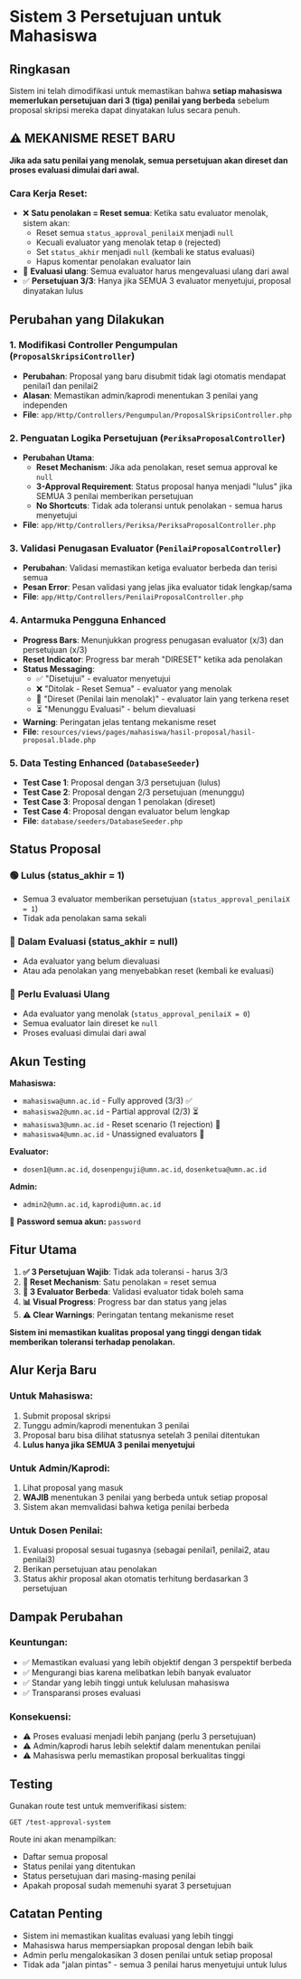 # Sistem 3 Persetujuan untuk Mahasiswa

## Ringkasan
Sistem ini telah dimodifikasi untuk memastikan bahwa **setiap mahasiswa memerlukan persetujuan dari 3 (tiga) penilai yang berbeda** sebelum proposal skripsi mereka dapat dinyatakan lulus secara penuh.

## ⚠️ **MEKANISME RESET BARU**
**Jika ada satu penilai yang menolak, semua persetujuan akan direset dan proses evaluasi dimulai dari awal.**

### Cara Kerja Reset:
- ❌ **Satu penolakan = Reset semua**: Ketika satu evaluator menolak, sistem akan:
  - Reset semua `status_approval_penilaiX` menjadi `null`
  - Kecuali evaluator yang menolak tetap `0` (rejected)
  - Set `status_akhir` menjadi `null` (kembali ke status evaluasi)
  - Hapus komentar penolakan evaluator lain
- 🔄 **Evaluasi ulang**: Semua evaluator harus mengevaluasi ulang dari awal
- ✅ **Persetujuan 3/3**: Hanya jika SEMUA 3 evaluator menyetujui, proposal dinyatakan lulus

## Perubahan yang Dilakukan

### 1. Modifikasi Controller Pengumpulan (`ProposalSkripsiController`)
- **Perubahan**: Proposal yang baru disubmit tidak lagi otomatis mendapat penilai1 dan penilai2
- **Alasan**: Memastikan admin/kaprodi menentukan 3 penilai yang independen
- **File**: `app/Http/Controllers/Pengumpulan/ProposalSkripsiController.php`

### 2. Penguatan Logika Persetujuan (`PeriksaProposalController`)
- **Perubahan Utama**: 
  - **Reset Mechanism**: Jika ada penolakan, reset semua approval ke `null`
  - **3-Approval Requirement**: Status proposal hanya menjadi "lulus" jika SEMUA 3 penilai memberikan persetujuan
  - **No Shortcuts**: Tidak ada toleransi untuk penolakan - semua harus menyetujui
- **File**: `app/Http/Controllers/Periksa/PeriksaProposalController.php`

### 3. Validasi Penugasan Evaluator (`PenilaiProposalController`)
- **Perubahan**: Validasi memastikan ketiga evaluator berbeda dan terisi semua
- **Pesan Error**: Pesan validasi yang jelas jika evaluator tidak lengkap/sama
- **File**: `app/Http/Controllers/PenilaiProposalController.php`

### 4. Antarmuka Pengguna Enhanced
- **Progress Bars**: Menunjukkan progress penugasan evaluator (x/3) dan persetujuan (x/3)
- **Reset Indicator**: Progress bar merah "DIRESET" ketika ada penolakan
- **Status Messaging**: 
  - ✅ "Disetujui" - evaluator menyetujui
  - ❌ "Ditolak - Reset Semua" - evaluator yang menolak
  - 🔄 "Direset (Penilai lain menolak)" - evaluator lain yang terkena reset
  - ⏳ "Menunggu Evaluasi" - belum dievaluasi
- **Warning**: Peringatan jelas tentang mekanisme reset
- **File**: `resources/views/pages/mahasiswa/hasil-proposal/hasil-proposal.blade.php`

### 5. Data Testing Enhanced (`DatabaseSeeder`)
- **Test Case 1**: Proposal dengan 3/3 persetujuan (lulus)
- **Test Case 2**: Proposal dengan 2/3 persetujuan (menunggu)
- **Test Case 3**: Proposal dengan 1 penolakan (direset)
- **Test Case 4**: Proposal dengan evaluator belum lengkap
- **File**: `database/seeders/DatabaseSeeder.php`

## Status Proposal

### 🟢 **Lulus (status_akhir = 1)**
- Semua 3 evaluator memberikan persetujuan (`status_approval_penilaiX = 1`)
- Tidak ada penolakan sama sekali

### 🔄 **Dalam Evaluasi (status_akhir = null)**
- Ada evaluator yang belum dievaluasi
- Atau ada penolakan yang menyebabkan reset (kembali ke evaluasi)

### 🔴 **Perlu Evaluasi Ulang**
- Ada evaluator yang menolak (`status_approval_penilaiX = 0`)
- Semua evaluator lain direset ke `null`
- Proses evaluasi dimulai dari awal

## Akun Testing

**Mahasiswa:**
- `mahasiswa@umn.ac.id` - Fully approved (3/3) ✅
- `mahasiswa2@umn.ac.id` - Partial approval (2/3) ⏳  
- `mahasiswa3@umn.ac.id` - Reset scenario (1 rejection) 🔄
- `mahasiswa4@umn.ac.id` - Unassigned evaluators 👥

**Evaluator:**
- `dosen1@umn.ac.id`, `dosenpenguji@umn.ac.id`, `dosenketua@umn.ac.id`

**Admin:**
- `admin2@umn.ac.id`, `kaprodi@umn.ac.id`

🔑 **Password semua akun:** `password`

## Fitur Utama

1. **✅ 3 Persetujuan Wajib**: Tidak ada toleransi - harus 3/3
2. **🔄 Reset Mechanism**: Satu penolakan = reset semua
3. **👥 3 Evaluator Berbeda**: Validasi evaluator tidak boleh sama
4. **📊 Visual Progress**: Progress bar dan status yang jelas
5. **⚠️ Clear Warnings**: Peringatan tentang mekanisme reset

**Sistem ini memastikan kualitas proposal yang tinggi dengan tidak memberikan toleransi terhadap penolakan.**

## Alur Kerja Baru

### Untuk Mahasiswa:
1. Submit proposal skripsi
2. Tunggu admin/kaprodi menentukan 3 penilai
3. Proposal baru bisa dilihat statusnya setelah 3 penilai ditentukan
4. **Lulus hanya jika SEMUA 3 penilai menyetujui**

### Untuk Admin/Kaprodi:
1. Lihat proposal yang masuk
2. **WAJIB** menentukan 3 penilai yang berbeda untuk setiap proposal
3. Sistem akan memvalidasi bahwa ketiga penilai berbeda

### Untuk Dosen Penilai:
1. Evaluasi proposal sesuai tugasnya (sebagai penilai1, penilai2, atau penilai3)
2. Berikan persetujuan atau penolakan
3. Status akhir proposal akan otomatis terhitung berdasarkan 3 persetujuan

## Dampak Perubahan

### Keuntungan:
- ✅ Memastikan evaluasi yang lebih objektif dengan 3 perspektif berbeda
- ✅ Mengurangi bias karena melibatkan lebih banyak evaluator
- ✅ Standar yang lebih tinggi untuk kelulusan mahasiswa
- ✅ Transparansi proses evaluasi

### Konsekuensi:
- ⚠️ Proses evaluasi menjadi lebih panjang (perlu 3 persetujuan)
- ⚠️ Admin/kaprodi harus lebih selektif dalam menentukan penilai
- ⚠️ Mahasiswa perlu memastikan proposal berkualitas tinggi

## Testing
Gunakan route test untuk memverifikasi sistem:
```
GET /test-approval-system
```

Route ini akan menampilkan:
- Daftar semua proposal
- Status penilai yang ditentukan
- Status persetujuan dari masing-masing penilai
- Apakah proposal sudah memenuhi syarat 3 persetujuan

## Catatan Penting
- Sistem ini memastikan kualitas evaluasi yang lebih tinggi
- Mahasiswa harus mempersiapkan proposal dengan lebih baik
- Admin perlu mengalokasikan 3 dosen penilai untuk setiap proposal
- Tidak ada "jalan pintas" - semua 3 penilai harus menyetujui untuk lulus 